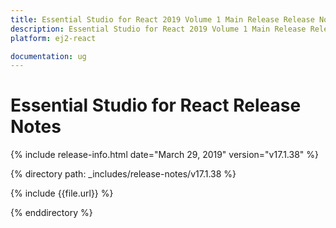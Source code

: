 ```yaml
---
title: Essential Studio for React 2019 Volume 1 Main Release Release Notes  
description: Essential Studio for React 2019 Volume 1 Main Release Release Notes  
platform: ej2-react

documentation: ug
---
```


# Essential Studio for  React  Release Notes  

{% include release-info.html date="March 29, 2019"  version="v17.1.38"  %} 

{% directory path: _includes/release-notes/v17.1.38 %}

{% include {{file.url}} %}

{% enddirectory %}
